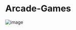 # Arcade-Games

![image](https://drive.google.com/uc?export=view&id=1ccClfoHXZB8Hhy7H252uShQ_v-0i2vAt)
